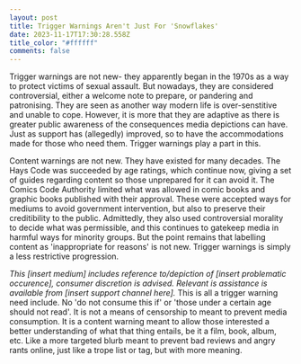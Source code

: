```yaml
---
layout: post
title: Trigger Warnings Aren't Just For 'Snowflakes'
date: 2023-11-17T17:30:28.558Z
title_color: "#ffffff"
comments: false
---
```

T﻿rigger warnings are not new- they apparently began in the 1970s as a way to protect victims of sexual assault. But nowadays, they are considered controversial, either a welcome note to prepare, or pandering and patronising. They are seen as another way modern life is over-senstitive and unable to cope. However, it is more that they are adaptive as there is greater public awareness of the consequences media depictions can have. Just as support has (allegedly) improved, so to have the accommodations made for those who need them. Trigger warnings play a part in this.

C﻿ontent warnings are not new. They have existed for many decades. The Hays Code was succeeded by age ratings, which continue now, giving a set of guides regarding content so those unprepared for it can avoid it. The Comics Code Authority limited what was allowed in comic books and graphic books published with their approval. These were accepted ways for mediums to avoid government intervention, but also to preserve their creditibility to the public. Admittedly, they also used controversial morality to decide what was permissible, and this continues to gatekeep media in harmful ways for minority groups. But the point remains that labelling content as 'inappropriate for reasons' is not new. Trigger warnings is simply a less restrictive progression.

﻿*This \[insert medium] includes reference to/depiction of \[insert problematic occurence], consumer discretion is advised. Relevant is assistance is available from \[insert support channel here].* This is all a trigger warning need include. No 'do not consume this if' or 'those under a certain age should not read'. It is not a means of censorship to meant to prevent media consumption. It is a content warning meant to allow those interested a better understanding of what that thing entails, be it a film, book, album, etc. Like a more targeted blurb meant to prevent bad reviews and angry rants online, just like a trope list or tag, but with more meaning.